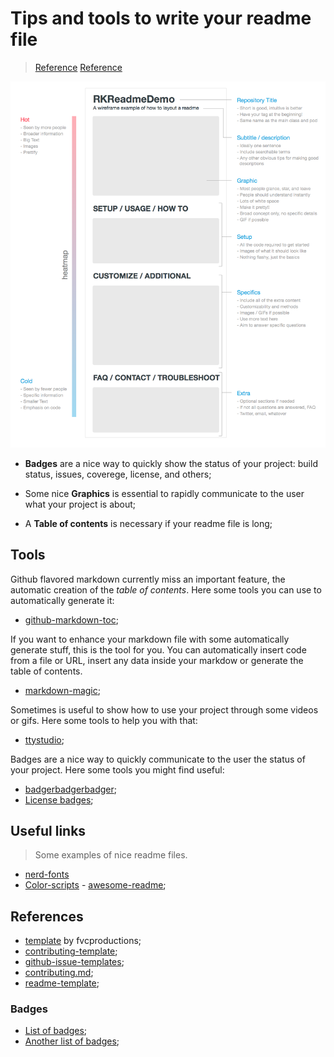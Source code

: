 # Tips and tools to write your readme file

> [Reference](https://help.github.com/articles/about-readmes/)
> [Reference](https://medium.freecodecamp.org/how-to-get-up-to-3500-github-stars-in-one-week-339102b62a8f)

![Readme structure](./readme-structure.png)

- **Badges** are a nice way to quickly show the status of your project: build
  status, issues, coverege, license, and others;

- Some nice **Graphics** is essential to rapidly communicate to the user what your project is about;

- A **Table of contents** is necessary if your readme file is long;

## Tools

Github flavored markdown currently miss an important feature, the automatic
creation of the *table of contents*. Here some tools you can use to
automatically generate it:

- [github-markdown-toc](https://github.com/ekalinin/github-markdown-toc);

If you want to enhance your markdown file with some automatically generate
stuff, this is the tool for you. You can automatically insert code from a file
or URL, insert any data inside your markdow or generate the table of contents.

- [markdown-magic](https://github.com/DavidWells/markdown-magic);

Sometimes is useful to show how to use your project through some videos or
gifs. Here some tools to help you with that:

- [ttystudio](https://github.com/chjj/ttystudio);

Badges are a nice way to quickly communicate to the user the status of your
project. Here some tools you might find useful:

- [badgerbadgerbadger](https://github.com/badges/badgerbadgerbadger);
- [License badges](https://gist.github.com/lukas-h/2a5d00690736b4c3a7ba);

## Useful links
> Some examples of nice readme files.

- [nerd-fonts](https://github.com/ryanoasis/nerd-fonts/blob/master/readme.md)
- [Color-scripts](https://github.com/stark/Color-Scripts)
- [awesome-readme](https://github.com/matiassingers/awesome-readme);

## References

- [template](https://gist.github.com/fvcproductions/1bfc2d4aecb01a834b46) by
  fvcproductions;
- [contributing-template](https://github.com/nayafia/contributing-template);
- [github-issue-templates](https://github.com/stevemao/github-issue-templates);
- [contributing.md](https://gist.github.com/briandk/3d2e8b3ec8daf5a27a62);
- [readme-template](https://gist.github.com/PurpleBooth/109311bb0361f32d87a2);

### Badges

- [List of badges](https://naereen.github.io/badges/);
- [Another list of badges](https://gist.github.com/lukas-h/2a5d00690736b4c3a7ba);
